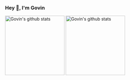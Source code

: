 ### Hey 👋, I'm Govin

<div> 
  <img align="center" height="195" src="https://github-readme-stats.vercel.app/api?username=guovin&show_icons=true&include_all_commits=true&theme=github_dark&count_private=true&hide_border=true&rank_icon=percentile" alt="Govin's github stats" />
  <img align="center" height="195" src="https://github-readme-stats.vercel.app/api/top-langs/?username=guovin&layout=compact&theme=github_dark&count_private=true&hide_border=true&hide=go" alt="Govin's github stats" />
</div>
